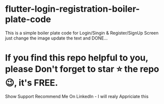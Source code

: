 # flutter-login-registration-boiler-plate-code

This is a simple boiler plate code for Login/Singin & Register/SignUp Screen just change the image update the text and DONE...

# If you find this repo helpful to you, please Don't forget to star ⭐ the repo 😉, it's FREE. 

Show Support
Recommend Me On LinkedIn - I will realy Appriciate this
